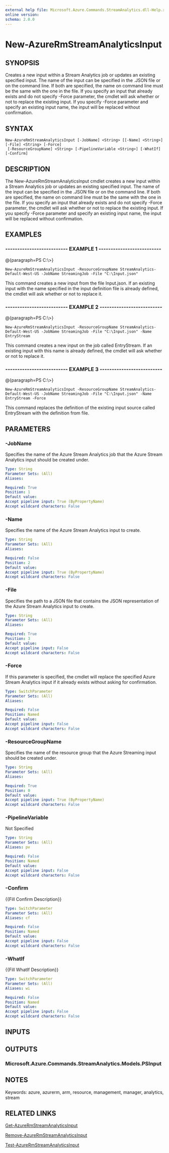 ```yaml
---
external help file: Microsoft.Azure.Commands.StreamAnalytics.dll-Help.xml
online version: 
schema: 2.0.0
---
```


# New-AzureRmStreamAnalyticsInput
## SYNOPSIS
Creates a new input within a Stream Analytics job or updates an existing specified input.
          The name of the input can be specified in the .JSON file or on the command line. 
If both are specified, the name on command line must be the same with the one in the file.
          If you specify an input that already exists and do not specify -Force parameter, the cmdlet will ask whether or not to replace the existing input.
          If you specify -Force parameter and specify an existing input name, the input will be replaced without confirmation.

## SYNTAX

```
New-AzureRmStreamAnalyticsInput [-JobName] <String> [[-Name] <String>] [-File] <String> [-Force]
 [-ResourceGroupName] <String> [-PipelineVariable <String>] [-WhatIf] [-Confirm]
```

## DESCRIPTION
The New-AzureRmStreamAnalyticsInput cmdlet creates a new input within a Stream Analytics job or updates an existing specified input.
        The name of the input can be specified in the .JSON file or on the command line. 
If both are specified, the name on command line must be the same with the one in the file.
        If you specify an input that already exists and do not specify -Force parameter, the cmdlet will ask whether or not to replace the existing input.
        If you specify -Force parameter and specify an existing input name, the input will be replaced without confirmation.

## EXAMPLES

### --------------------------  EXAMPLE 1  --------------------------
@{paragraph=PS C:\\\>}

```
New-AzureRmStreamAnalyticsInput -ResourceGroupName StreamAnalytics-Default-West-US -JobName StreamingJob -File "C:\Input.json"
```

This command creates a new input from the file Input.json. 
If an existing input with the name specified in the input definition file is already defined, the cmdlet will ask whether or not to replace it.

### --------------------------  EXAMPLE 2  --------------------------
@{paragraph=PS C:\\\>}

```
New-AzureRmStreamAnalyticsInput -ResourceGroupName StreamAnalytics-Default-West-US -JobName StreamingJob -File "C:\Input.json" -Name EntryStream
```

This command creates a new input on the job called EntryStream. 
If an existing input with this name is already defined, the cmdlet will ask whether or not to replace it.

### --------------------------  EXAMPLE 3  --------------------------
@{paragraph=PS C:\\\>}

```
New-AzureRmStreamAnalyticsInput -ResourceGroupName StreamAnalytics-Default-West-US -JobName StreamingJob -File "C:\Input.json" -Name EntryStream -Force
```

This command replaces the definition of the existing input source called EntryStream with the definition from file.

## PARAMETERS

### -JobName
Specifies the name of the Azure Stream Analytics job that the Azure Stream Analytics input should be created under.

```yaml
Type: String
Parameter Sets: (All)
Aliases: 

Required: True
Position: 1
Default value: 
Accept pipeline input: True (ByPropertyName)
Accept wildcard characters: False
```

### -Name
Specifies the name of the Azure Stream Analytics input to create.

```yaml
Type: String
Parameter Sets: (All)
Aliases: 

Required: False
Position: 2
Default value: 
Accept pipeline input: True (ByPropertyName)
Accept wildcard characters: False
```

### -File
Specifies the path to a JSON file that contains the JSON representation of the Azure Stream Analytics input to create.

```yaml
Type: String
Parameter Sets: (All)
Aliases: 

Required: True
Position: 3
Default value: 
Accept pipeline input: False
Accept wildcard characters: False
```

### -Force
If this parameter is specified, the cmdlet will replace the specified Azure Stream Analytics input if it already exists without asking for confirmation.

```yaml
Type: SwitchParameter
Parameter Sets: (All)
Aliases: 

Required: False
Position: Named
Default value: 
Accept pipeline input: False
Accept wildcard characters: False
```

### -ResourceGroupName
Specifies the name of the resource group that the Azure Streaming input should be created under.

```yaml
Type: String
Parameter Sets: (All)
Aliases: 

Required: True
Position: 0
Default value: 
Accept pipeline input: True (ByPropertyName)
Accept wildcard characters: False
```

### -PipelineVariable
Not Specified

```yaml
Type: String
Parameter Sets: (All)
Aliases: pv

Required: False
Position: Named
Default value: 
Accept pipeline input: False
Accept wildcard characters: False
```

### -Confirm
{{Fill Confirm Description}}

```yaml
Type: SwitchParameter
Parameter Sets: (All)
Aliases: cf

Required: False
Position: Named
Default value: 
Accept pipeline input: False
Accept wildcard characters: False
```

### -WhatIf
{{Fill WhatIf Description}}

```yaml
Type: SwitchParameter
Parameter Sets: (All)
Aliases: wi

Required: False
Position: Named
Default value: 
Accept pipeline input: False
Accept wildcard characters: False
```

## INPUTS

## OUTPUTS

### Microsoft.Azure.Commands.StreamAnalytics.Models.PSInput

## NOTES
Keywords: azure, azurerm, arm, resource, management, manager, analytics, stream

## RELATED LINKS

[Get-AzureRmStreamAnalyticsInput]()

[Remove-AzureRmStreamAnalyticsInput]()

[Test-AzureRmStreamAnalyticsInput]()

